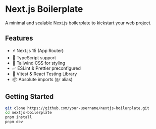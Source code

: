 # Next.js Boilerplate

A minimal and scalable Next.js boilerplate to kickstart your web project.

## Features

- ⚡️ Next.js 15 (App Router)
- 🧱 TypeScript support
- 🎨 Tailwind CSS for styling
- ✅ ESLint & Prettier preconfigured
- 🧪 Vitest & React Testing Library
- 📦 Absolute imports (`@/` alias)

## Getting Started

```bash
git clone https://github.com/your-username/nextjs-boilerplate.git
cd nextjs-boilerplate
pnpm install
pnpm dev
```
